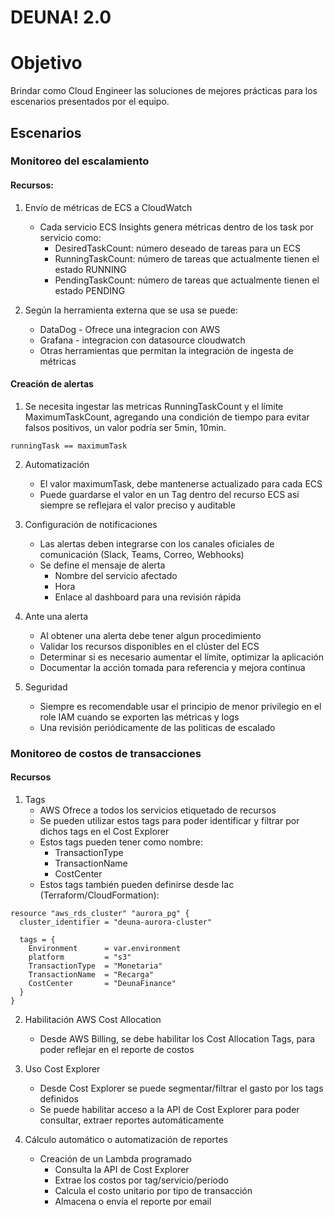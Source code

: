 # DEUNA! 2.0

# Objetivo
Brindar como Cloud Engineer las soluciones de mejores prácticas para los escenarios presentados por el equipo.

## Escenarios
### Monitoreo del escalamiento
#### Recursos:

1. Envío de métricas de ECS a CloudWatch
    - Cada servicio ECS Insights genera métricas dentro de los task por servicio como:
        - DesiredTaskCount: número deseado de tareas para un ECS
        - RunningTaskCount: número de tareas que actualmente tienen el estado RUNNING
        - PendingTaskCount: número de tareas que actualmente tienen el estado PENDING

2. Según la herramienta externa que se usa se puede:
    - DataDog - Ofrece una integracion con AWS
    - Grafana - integracion con datasource cloudwatch
    - Otras herramientas que permitan la integración  de ingesta de métricas
#### Creación de alertas

1. Se necesita ingestar las metricas RunningTaskCount y el límite MaximumTaskCount, agregando una condición de tiempo para evitar falsos positivos, un valor podría ser 5min, 10min.

```shell
runningTask == maximumTask
```

2. Automatización 
	- El valor maximumTask, debe mantenerse actualizado para cada ECS
	- Puede guardarse el valor en un Tag dentro del recurso ECS así siempre se reflejara el valor preciso y auditable

3. Configuración de notificaciones
	- Las alertas deben integrarse con los canales oficiales de comunicación (Slack, Teams, Correo, Webhooks)
	- Se define el mensaje de alerta 
		- Nombre del servicio afectado
		- Hora
		- Enlace al dashboard para una revisión rápida

4. Ante una alerta
	- Al obtener una alerta debe tener algun procedimiento 
	- Validar los recursos disponibles en el clúster del ECS
	- Determinar si es necesario aumentar el límite, optimizar la aplicación
	- Documentar la acción tomada para referencia y mejora continua

5. Seguridad
	- Siempre es recomendable usar el principio de menor privilegio en el role IAM cuando se exporten las métricas y logs
	- Una revisión periódicamente de las politicas de escalado

### Monitoreo de costos de transacciones

#### Recursos

1. Tags
	- AWS Ofrece a todos los servicios etiquetado de recursos
	- Se pueden utilizar estos tags para poder identificar y filtrar por dichos tags en el Cost Explorer
	- Estos tags pueden tener como nombre:
		- TransactionType
		- TransactionName
		- CostCenter
	 - Estos tags también pueden definirse desde Iac (Terraform/CloudFormation):
	 
```hcl
resource "aws_rds_cluster" "aurora_pg" {
  cluster_identifier = "deuna-aurora-cluster"
  
  tags = {
    Environment      = var.environment
    platform         = "s3"
    TransactionType  = "Monetaria"
    TransactionName  = "Recarga"
    CostCenter       = "DeunaFinance"
  }
}
```
2. Habilitación AWS Cost Allocation
    - Desde AWS Billing, se debe habilitar los Cost Allocation Tags, para poder reflejar en el reporte de costos

3. Uso Cost Explorer
    - Desde Cost Explorer se puede segmentar/filtrar el gasto por los tags definidos
    - Se puede habilitar acceso a la API de Cost Explorer para poder consultar, extraer reportes automáticamente

4. Cálculo automático o automatización de reportes
    - Creación de un Lambda programado
        - Consulta la API de Cost Explorer
        - Extrae los costos por tag/servicio/periodo
        - Calcula el costo unitario por tipo de transacción
        - Almacena o envía el reporte por email